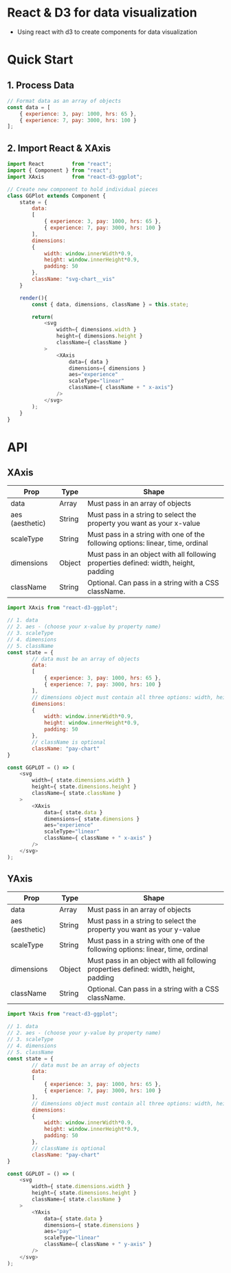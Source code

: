 # React & D3 for data visualization
+ Using react with d3 to create components for data visualization

# Quick Start

## 1. Process Data
```js
// Format data as an array of objects
const data = [
    { experience: 3, pay: 1000, hrs: 65 },
    { experience: 7, pay: 3000, hrs: 100 }
];
```
## 2. Import React & XAxis
```js
import React         from "react";
import { Component } from "react";
import XAxis         from "react-d3-ggplot";

// Create new component to hold individual pieces
class GGPlot extends Component {
    state = {
        data:
        [
            { experience: 3, pay: 1000, hrs: 65 },
            { experience: 7, pay: 3000, hrs: 100 }
        ],
        dimensions:
        {
            width: window.innerWidth*0.9,
            height: window.innerHeight*0.9,
            padding: 50
        },
        className: "svg-chart__vis"
    }

    render(){
        const { data, dimensions, className } = this.state;

        return(
            <svg
                width={ dimensions.width }
                height={ dimensions.height }
                className={ className }
            >
                <XAxis
                    data={ data }
                    dimensions={ dimensions }
                    aes="experience"
                    scaleType="linear"
                    className={ className + " x-axis"}
                />
            </svg>
        );
    }
}
```
# API
## XAxis
| Prop            | Type   | Shape                                                                                |
|-----------------|--------|--------------------------------------------------------------------------------------|
| data            | Array  | Must pass in an array of objects                                                     |
| aes (aesthetic) | String | Must pass in a string to select the property you want as your x-value                |
| scaleType       | String | Must pass in a string with one of the following options: linear, time, ordinal       |
| dimensions      | Object | Must pass in an object with all following properties defined: width, height, padding |
| className       | String | Optional. Can pass in a string with a CSS className.                                   |

```js
import XAxis from "react-d3-ggplot";

// 1. data
// 2. aes - (choose your x-value by property name)
// 3. scaleType
// 4. dimensions
// 5. className
const state = {
        // data must be an array of objects
        data:
        [
            { experience: 3, pay: 1000, hrs: 65 },
            { experience: 7, pay: 3000, hrs: 100 }
        ],
        // dimensions object must contain all three options: width, height, and padding
        dimensions:
        {
            width: window.innerWidth*0.9,
            height: window.innerHeight*0.9,
            padding: 50
        },
        // className is optional
        className: "pay-chart"
}

const GGPLOT = () => (
    <svg
        width={ state.dimensions.width }
        height={ state.dimensions.height }
        className={ state.className }
    >
        <XAxis
            data={ state.data }
            dimensions={ state.dimensions }
            aes="experience"
            scaleType="linear"
            className={ className + " x-axis" }
        />
    </svg>
);
```

## YAxis
| Prop            | Type   | Shape                                                                                |
|-----------------|--------|--------------------------------------------------------------------------------------|
| data            | Array  | Must pass in an array of objects                                                     |
| aes (aesthetic) | String | Must pass in a string to select the property you want as your y-value                |
| scaleType       | String | Must pass in a string with one of the following options: linear, time, ordinal       |
| dimensions      | Object | Must pass in an object with all following properties defined: width, height, padding |
| className       | String | Optional. Can pass in a string with a CSS className.                                 |
```js
import YAxis from "react-d3-ggplot";

// 1. data
// 2. aes - (choose your y-value by property name)
// 3. scaleType
// 4. dimensions
// 5. className
const state = {
        // data must be an array of objects
        data:
        [
            { experience: 3, pay: 1000, hrs: 65 },
            { experience: 7, pay: 3000, hrs: 100 }
        ],
        // dimensions object must contain all three options: width, height, and padding
        dimensions:
        {
            width: window.innerWidth*0.9,
            height: window.innerHeight*0.9,
            padding: 50
        },
        // className is optional
        className: "pay-chart"
}

const GGPLOT = () => (
    <svg
        width={ state.dimensions.width }
        height={ state.dimensions.height }
        className={ state.className }
    >
        <YAxis
            data={ state.data }
            dimensions={ state.dimensions }
            aes="pay"
            scaleType="linear"
            className={ className + " y-axis" }
        />
    </svg>
);
```

